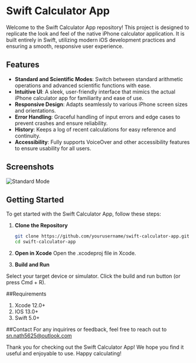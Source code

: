 # Swift Calculator App

Welcome to the Swift Calculator App repository! This project is designed to replicate the look and feel of the native iPhone calculator application. It is built entirely in Swift, utilizing modern iOS development practices and ensuring a smooth, responsive user experience.

## Features

- **Standard and Scientific Modes**: Switch between standard arithmetic operations and advanced scientific functions with ease.
- **Intuitive UI**: A sleek, user-friendly interface that mimics the actual iPhone calculator app for familiarity and ease of use.
- **Responsive Design**: Adapts seamlessly to various iPhone screen sizes and orientations.
- **Error Handling**: Graceful handling of input errors and edge cases to prevent crashes and ensure reliability.
- **History**: Keeps a log of recent calculations for easy reference and continuity.
- **Accessibility**: Fully supports VoiceOver and other accessibility features to ensure usability for all users.

## Screenshots

![Standard Mode](screenshots/standard_mode.png)


## Getting Started

To get started with the Swift Calculator App, follow these steps:

1. **Clone the Repository**
   ```bash
   git clone https://github.com/yourusername/swift-calculator-app.git
   cd swift-calculator-app

2. **Open in Xcode**
   Open the .xcodeproj file in Xcode.

3. **Build and Run**

Select your target device or simulator.
Click the build and run button (or press Cmd + R).

##Requirements
1. Xcode 12.0+
2. IOS 13.0+
3. Swift 5.0+

##Contact
For any inquirires or feedback, feel free to reach out to sn.nath5625@outlook.com

Thank you for checking out the Swift Calculator App! We hope you find it useful and enjoyable to use. Happy calculating!
